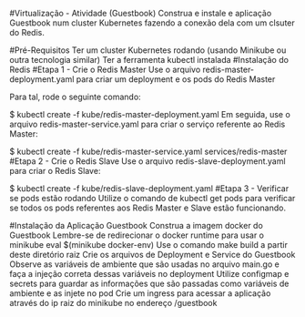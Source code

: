 #Virtualização - Atividade (Guestbook)
Construa e instale e aplicação Guestbook num cluster Kubernetes fazendo a conexão dela com um clsuter do Redis.

#Pré-Requisitos
Ter um cluster Kubernetes rodando (usando Minikube ou outra tecnologia similar)
Ter a ferramenta kubectl instalada
#Instalação do Redis
#Etapa 1 - Crie o Redis Master
Use o arquivo redis-master-deployment.yaml para criar um deployment e os pods do Redis Master

Para tal, rode o seguinte comando:

$ kubectl create -f kube/redis-master-deployment.yaml
Em seguida, use o arquivo redis-master-service.yaml para criar o serviço referente ao Redis Master:

$ kubectl create -f kube/redis-master-service.yaml
services/redis-master
#Etapa 2 - Crie o Redis Slave
Use o arquivo redis-slave-deployment.yaml para criar o Redis Slave:

$ kubectl create -f kube/redis-slave-deployment.yaml
#Etapa 3 - Verificar se pods estão rodando
Utilize o comando de kubectl get pods para verificar se todos os pods referentes aos Redis Master e Slave estão funcionando.

#Instalação da Aplicação Guestbook
Construa a imagem docker do Guestbook
Lembre-se de redirecionar o docker runtime para usar o minikube eval $(minikube docker-env)
Use o comando make build a partir deste diretório raiz
Crie os arquivos de Deployment e Service do Guestbook
Observe as variáveis de ambiente que são usadas no arquivo main.go e faça a injeção correta dessas variáveis no deployment
Utilize configmap e secrets para guardar as informações que são passadas como variáveis de ambiente e as injete no pod
Crie um ingress para acessar a aplicação através do ip raiz do minikube no endereço /guestbook
